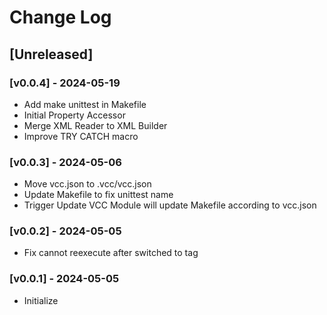 # Change Log

## [Unreleased]

### [v0.0.4] - 2024-05-19
- Add make unittest in Makefile
- Initial Property Accessor
- Merge XML Reader to XML Builder
- Improve TRY CATCH macro

### [v0.0.3] - 2024-05-06
- Move vcc.json to .vcc/vcc.json
- Update Makefile to fix unittest name
- Trigger Update VCC Module will update Makefile according to vcc.json

### [v0.0.2] - 2024-05-05
- Fix cannot reexecute after switched to tag

### [v0.0.1] - 2024-05-05
- Initialize
